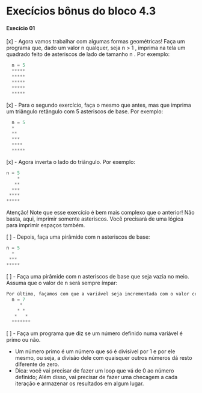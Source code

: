 # Execícios bônus do bloco 4.3

#### Execício 01

[x] - Agora vamos trabalhar com algumas formas geométricas! Faça um programa que, dado um valor n
qualquer, seja n > 1 , imprima na tela um quadrado feito de asteriscos de lado de tamanho n . Por
exemplo:

  ```js
    n = 5
    *****
    *****
    *****
    *****
    *****
  ```
[x] -  Para o segundo exercício, faça o mesmo que antes, mas que imprima um triângulo retângulo com 5 asteriscos de base. Por exemplo:

  ```js
    n = 5
    *
    **
    ***
    ****
    *****
  ```
[x] - Agora inverta o lado do triângulo. Por exemplo:

  ```js
  n = 5
      *
     **
    ***
   ****
  *****
  ```
  Atenção! Note que esse exercício é bem mais complexo que o anterior! Não basta, aqui, imprimir somente asteriscos. Você precisará de uma lógica para imprimir espaços também.

[ ] - Depois, faça uma pirâmide com n asteriscos de base:

  ```js
  n = 5
    *
   ***
  *****
  ```
[ ] - Faça uma pirâmide com n asteriscos de base que seja vazia no meio. Assuma que o valor de n 
será sempre ímpar:

  ```js
  Por último, façamos com que a variável seja incrementada com o valor correspondente a cada loop;
    n = 7
       *
      * *
     *   *
    *******
  ```

[ ] -  Faça um programa que diz se um número definido numa variável é primo ou não.

  * Um número primo é um número que só é divisível por 1 e por ele mesmo, ou seja, a divisão dele 
  com quaisquer outros números dá resto diferente de zero.
  * Dica: você vai precisar de fazer um loop que vá de 0 ao número definido; Além disso, vai 
  precisar de fazer uma checagem a cada iteração e armazenar os resultados em algum lugar.
